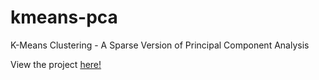 # kmeans-pca

K-Means Clustering - A Sparse Version of Principal Component Analysis  

View the project [here!](https://mr-hn.github.io/kmeans-pca/)
